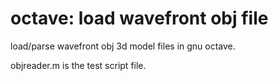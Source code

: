 # octave: load wavefront obj file
load/parse wavefront obj 3d model files in gnu octave.

objreader.m is the test script file.
